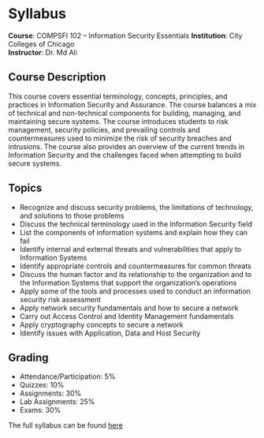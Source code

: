 # Syllabus

**Course**: COMPSFI 102 – Information Security Essentials
**Institution**: City Colleges of Chicago  
**Instructor**: Dr. Md Ali

## Course Description
This course covers essential terminology, concepts, principles, and practices in Information Security and Assurance. The course balances a mix of technical and non-technical components for building, managing, and maintaining secure systems. The course introduces students to risk management, security policies, and prevailing controls and countermeasures used to minimize the risk of security breaches and intrusions. The course also provides an overview of the current trends in Information Security and the challenges faced when attempting to build secure systems.

## Topics
- Recognize and discuss security problems, the limitations of technology, and solutions to those
problems
- Discuss the technical terminology used in the Information Security field
- List the components of information systems and explain how they can fail
- Identify internal and external threats and vulnerabilities that apply to Information Systems
- Identify appropriate controls and countermeasures for common threats
- Discuss the human factor and its relationship to the organization and to the Information Systems that support the organization’s operations
- Apply some of the tools and processes used to conduct an information security risk assessment
- Apply network security fundamentals and how to secure a network
- Carry out Access Control and Identity Management fundamentals
- Apply cryptography concepts to secure a network
- Identify issues with Application, Data and Host Security

## Grading
- Attendance/Participation: 5%
- Quizzes: 10% 
- Assignments: 30%
- Lab Assignments: 25%
- Exams: 30%

The full syllabus can be found [here](2025/Summer/COMPSFI-102-Summer-2025.pdf)
